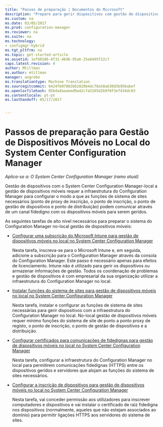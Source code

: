 ```yaml
---
title: "Passos de preparação | Documentos do Microsoft"
description: "Prepare para gerir dispositivos com gestão de dispositivos móveis no local no System Center Configuration Manager."
ms.custom: na
ms.date: 03/05/2017
ms.prod: configuration-manager
ms.reviewer: na
ms.suite: na
ms.technology:
- configmgr-hybrid
ms.tgt_pltfrm: na
ms.topic: get-started-article
ms.assetid: 1ef60106-8f31-46d6-95a6-25a6495f22c7
caps.latest.revision: 4
author: Mtillman
ms.author: mtillman
manager: angrobe
ms.translationtype: Machine Translation
ms.sourcegitcommit: 6424fb07802b62820b4dc78a58ab30d3b956abef
ms.openlocfilehash: 85bdadaaaeed9a42cfa5165d2b9f0f3ef434dc03
ms.contentlocale: pt-pt
ms.lasthandoff: 05/17/2017


---
```

# <a name="preparation-steps-for-on-premises-mobile-device-management-in-system-center-configuration-manager"></a>Passos de preparação para Gestão de Dispositivos Móveis no Local do System Center Configuration Manager

*Aplica-se a: O System Center Configuration Manager (ramo atual)*

Gestão de dispositivos com o System Center Configuration Manager\-local a gestão de dispositivos móveis requer a infraestrutura do Configuration Manager para configurar o modo a que as funções de sistema de sites necessários (ponto de proxy de inscrição, o ponto de inscrição, o ponto de gestão de dispositivos e ponto de distribuição) podem comunicar através de um canal fidedigno com os dispositivos móveis para serem geridos.  

 As seguintes tarefas de alto nível necessários para preparar o sistema do Configuration Manager no\-local gestão de dispositivos móveis:  

-   [Configurar uma subscrição do Microsoft Intune para gestão de dispositivos móveis no local no System Center Configuration Manager](../../mdm/get-started/set-up-intune-subscription-on-premises-mdm.md)  

     Nesta tarefa, inscreva-se para o Microsoft Intune e, em seguida, adicione a subscrição para o Configuration Manager através da consola do Configuration Manager. Este passo é necessário apenas para efeitos de licenciamento. Intune não é utilizado para gerir os dispositivos ou armazenar informações de gestão. Todos os coordenação de problemas e gestão de dispositivos é com empresarial da sua organização utilizar a infraestrutura do Configuration Manager no local.  

-   [Instalar funções do sistema de sites para gestão de dispositivos móveis no local no System Center Configuration Manager](../../mdm/get-started/install-site-system-roles-for-on-premises-mdm.md)  

     Nesta tarefa, instalar e configurar as funções de sistema de sites necessárias para gerir dispositivos com a infraestrutura do Configuration Manager no local. No\-local gestão de dispositivos móveis requer mínimo funções do sistema de site de ponto a ponto proxy de registo, o ponto de inscrição, o ponto de gestão de dispositivos e a distribuição.  

-   [Configurar certificados para comunicações de fidedignas para gestão de dispositivos móveis no local no System Center Configuration Manager](../../mdm/get-started/set-up-certificates-on-premises-mdm.md)  

     Nesta tarefa, configurar a infraestrutura do Configuration Manager no local para permitirem comunicações fidedignas (HTTPS) entre os dispositivos geridos e servidores que alojam as funções do sistema de sites necessários.  

-   [Configurar a inscrição de dispositivos para gestão de dispositivos móveis no local no System Center Configuration Manager](../../mdm/get-started/set-up-device-enrollment-on-premises-mdm.md)  

     Nesta tarefa, vai conceder permissão aos utilizadores para inscrever computadores e dispositivos e vai instalar o certificado de raiz fidedigna nos dispositivos (normalmente, aqueles que não estejam associados ao domínio) para permitir ligações HTTPS aos servidores do sistema de sites.  

